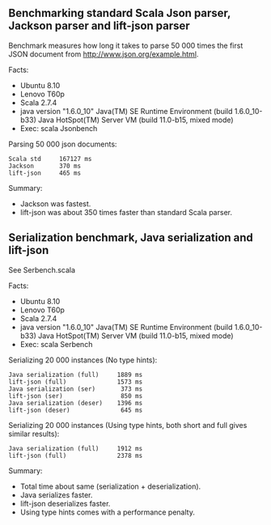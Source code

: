 Benchmarking standard Scala Json parser, Jackson parser and lift-json parser
----------------------------------------------------------------------------

Benchmark measures how long it takes to parse 50 000 times the first JSON document
from http://www.json.org/example.html. 

Facts:

* Ubuntu 8.10
* Lenovo T60p
* Scala 2.7.4
* java version "1.6.0_10"
  Java(TM) SE Runtime Environment (build 1.6.0_10-b33)
  Java HotSpot(TM) Server VM (build 11.0-b15, mixed mode)
* Exec: scala Jsonbench

Parsing 50 000 json documents:

    Scala std	  167127 ms
    Jackson       370 ms
    lift-json	  465 ms

Summary:

* Jackson was fastest.
* lift-json was about 350 times faster than standard Scala parser.

Serialization benchmark, Java serialization and lift-json
---------------------------------------------------------

See Serbench.scala

Facts:

* Ubuntu 8.10
* Lenovo T60p
* Scala 2.7.4
* java version "1.6.0_10"
  Java(TM) SE Runtime Environment (build 1.6.0_10-b33)
  Java HotSpot(TM) Server VM (build 11.0-b15, mixed mode)
* Exec: scala Serbench

Serializing 20 000 instances (No type hints):

    Java serialization (full)     1889 ms
    lift-json (full)              1573 ms
    Java serialization (ser)       373 ms
    lift-json (ser)                850 ms
    Java serialization (deser)    1396 ms
    lift-json (deser)	           645 ms

Serializing 20 000 instances (Using type hints, both short and full gives similar results):

    Java serialization (full)     1912 ms
    lift-json (full)              2378 ms

Summary:

* Total time about same (serialization + deserialization).
* Java serializes faster.
* lift-json deserializes faster.
* Using type hints comes with a performance penalty.
